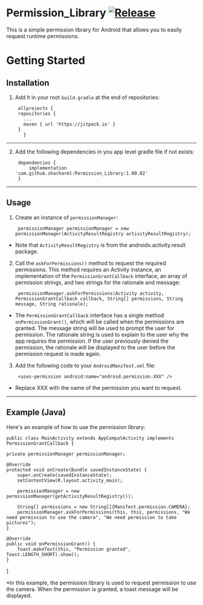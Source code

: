 # Permission_Library [![Release](https://jitpack.io/v/jitpack/maven-simple.svg?style=flat-square)](https://jitpack.io/#jitpack/maven-simple)

This is a simple permission library for Android that allows you to easily request runtime permissions.

# Getting Started

## Installation

1) Add it in your root `build.gradle` at the end of repositories:

	    allprojects {
		repositories {
		  ...
		  maven { url 'https://jitpack.io' }
		}
	      }
      
------------------------------------------------------------------------------------------------------------

2) Add the following dependencies in you app level gradle file if not exists:

	    dependencies {
			implementation 'com.github.shacharml:Permission_Library:1.00.02'
		}

------------------------------------------------------------------------------------------------------------

## Usage

1) Create an instance of `permissionManager`:

		permissionManager permissionManager = new permissionManager(ActivityResultRegistry activityResultRegistry);

* Note that `ActivityResultRegistry` is from the androidx.activity.result package.


2) Call the `askForPermissions()` method to request the required permissions. 
This method requires an Activity instance, an implementation of the `PermissionGrantCallback` interface, an array of permission strings, and two strings for the rationale and message:

		permissionManager.askForPermissions(Activity activity, PermissionGrantCallback callback, String[] permissions, String message, String rationale);

* The `PermissionGrantCallback` interface has a single method `onPermissionGrant()`, which will be called when the permissions are granted. 
  The message string will be used to prompt the user for permission.
  The rationale string is used to explain to the user why the app requires the permission. 
  If the user previously denied the permission, the rationale will be displayed to the user before the permission request is made again.


3) Add the following code to your `AndroidManifest.xml` file:

		<uses-permission android:name="android.permission.XXX" />

* Replace XXX with the name of the permission you want to request.

------------------------------------------------------------------------------------------------------------

## Example (Java)

Here's an example of how to use the permission library:

	public class MainActivity extends AppCompatActivity implements PermissionGrantCallback {

    private permissionManager permissionManager;

    @Override
    protected void onCreate(Bundle savedInstanceState) {
        super.onCreate(savedInstanceState);
        setContentView(R.layout.activity_main);

        permissionManager = new permissionManager(getActivityResultRegistry());

        String[] permissions = new String[]{Manifest.permission.CAMERA};
        permissionManager.askForPermissions(this, this, permissions, "We need permission to use the camera", "We need permission to take pictures");
    }

    @Override
    public void onPermissionGrant() {
        Toast.makeText(this, "Permission granted", Toast.LENGTH_SHORT).show();
    }
}

*In this example, the permission library is used to request permission to use the camera. When the permission is granted, a toast message will be displayed.

	

